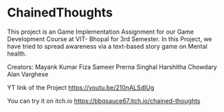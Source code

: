 # ChainedThoughts

This  project is an Game Implementation Assignment for our Game Development Course at VIT- Bhopal for 3rd Semester. In this Project, we have tried to spread awareness via a text-based story game on Mental health.

Creators: Mayank Kumar Fiza Sameer Prerna Singhal Harshitha Chowdary Alan Varghese


YT link of the Project
https://youtu.be/210nALSdIUg

You can try it on itch.io
https://bbqsauce67.itch.io/chained-thoughts
